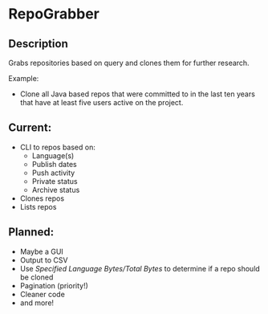# RepoGrabber
## Description
Grabs repositories based on query and clones them for further research.

Example: 
- Clone all Java based repos that were committed to in the last ten years that have at least five users active on the project.

## Current:
* CLI to repos based on:
  * Language(s)
  * Publish dates
  * Push activity
  * Private status
  * Archive status
* Clones repos
* Lists repos

## Planned:
* Maybe a GUI
* Output to CSV
* Use *Specified Language Bytes/Total Bytes* to determine if a repo should be cloned
* Pagination (priority!)
* Cleaner code
* and more!